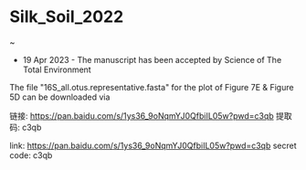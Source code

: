 # Silk_Soil_2022

~


- 19 Apr 2023 -   The manuscript has been accepted by Science of The Total Environment 










The file "16S_all.otus.representative.fasta" for the plot of Figure 7E &  Figure 5D can be downloaded via 

链接: https://pan.baidu.com/s/1ys36_9oNqmYJ0QfbiIL05w?pwd=c3qb 提取码: c3qb

link: https://pan.baidu.com/s/1ys36_9oNqmYJ0QfbiIL05w?pwd=c3qb secret code: c3qb
